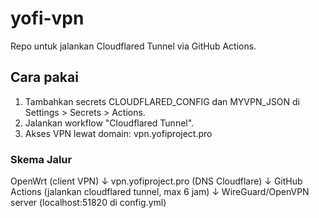 # yofi-vpn
Repo untuk jalankan Cloudflared Tunnel via GitHub Actions.

## Cara pakai
1. Tambahkan secrets CLOUDFLARED_CONFIG dan MYVPN_JSON di Settings > Secrets > Actions.
2. Jalankan workflow "Cloudflared Tunnel".
3. Akses VPN lewat domain: vpn.yofiproject.pro

### Skema Jalur
OpenWrt (client VPN)
     ↓
vpn.yofiproject.pro  (DNS Cloudflare)
     ↓
GitHub Actions (jalankan cloudflared tunnel, max 6 jam)
     ↓
WireGuard/OpenVPN server (localhost:51820 di config.yml)
